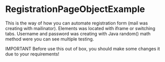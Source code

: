 # RegistrationPageObjectExample
This is the way of how you can automate registration form (mail was creating with mailinator). Elements was located with iframe or switching tabs. Username and password was creating with Java random() math method were you can see multiple testing.

IMPORTANT Before use this out of box, you should make some changes it due to your requirements!

